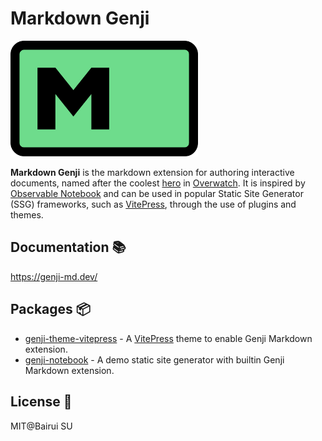 # Markdown Genji

<img src="./img/logo.svg" width="300"/>

**Markdown Genji** is the markdown extension for authoring interactive documents, named after the coolest [hero](https://overwatch.blizzard.com/zh-tw/heroes/genji/) in [Overwatch](https://overwatch.blizzard.com/). It is inspired by [Observable Notebook](https://observablehq.com/) and can be used in popular Static Site Generator (SSG) frameworks, such as [VitePress](https://vitepress.dev/), through the use of plugins and themes.

## Documentation 📚

https://genji-md.dev/

## Packages 📦

- [genji-theme-vitepress](./packages/genji-theme-vitepress/) - A [VitePress](https://vitepress.dev/) theme to enable Genji Markdown extension.
- [genji-notebook](./packages/genji-notebook/) - A demo static site generator with builtin Genji Markdown extension.

## License 📄

MIT@Bairui SU
